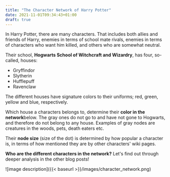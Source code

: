 ```yaml
---
title: "The Character Network of Harry Potter"
date: 2021-11-01T09:34:43+01:00
draft: true
---
```



In Harry Potter, there are many characters. That includes both allies and friends of Harry, enemies in terms of school mate rivals, enemies in terms of characters who want him killed, and others who are somewhat neutral.

Their school, **Hogwarts School of Witchcraft and Wizardry**, has four, so-called, houses: 

* Gryffindor
* Slytherin
* Hufflepuff
* Ravenclaw 

The different houses have signature colors to their uniforms; red, green, yellow and blue, respectively. 

Which house a characters belongs to, determine their **color in the network**below. The gray ones do not go to and have not gone to Hogwarts, and therefore do not belong to any house. Examples of gray nodes are creatures in the woods, pets, death eaters etc.

Their **node size** (size of the dot) is determined by how popular a character is, in terms of how mentioned they are by other characters' wiki pages. 

**Who are the different characters in the network?** Let's find out through deeper analysis in the other blog posts!



![image description]({{< baseurl >}}/images/character_network.png)